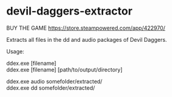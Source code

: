 # devil-daggers-extractor
BUY THE GAME https://store.steampowered.com/app/422970/

Extracts all files in the dd and audio packages of Devil Daggers.


Usage:

ddex.exe [filename]  
ddex.exe [filename] [path/to/output/directory]  


ddex.exe audio somefolder/extracted/  
ddex.exe dd somefolder/extracted/
